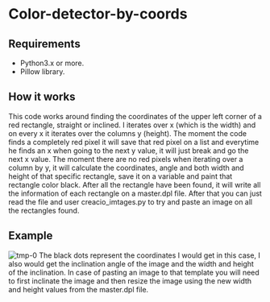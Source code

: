# Color-detector-by-coords

## Requirements
- Python3.x or more.
- Pillow library.

## How it works
This code works around finding the coordinates of the upper left corner of a red rectangle, straight or inclined.
I iterates over x (which is the width) and on every x it iterates over the columns y (height). The moment the code finds
a completely red pixel it will save that red pixel on a list and everytime he finds an x when going to the next y value,
it will just break and go the next x value. The moment there are no red pixels when iterating over a column by y, it will
calculate the coordinates, angle and both width and height of that specific rectangle, save it on a variable and paint
that rectangle color black. After all the rectangle have been found, it will write all the information of each rectangle on
a master.dpl file.
After that you can just read the file and user creacio_imtages.py to try and paste an image on all the rectangles found.

## Example
![tmp-0](https://user-images.githubusercontent.com/48527821/102594852-0e020a00-4117-11eb-94f1-ccabb93b4457.png)
The black dots represent the coordinates I would get in this case, I also would get the inclination angle of the image
and the width and height of the inclination. In case of pasting an image to that template you will need to first inclinate
the image and then resize the image using the new width and height values from the master.dpl file.
